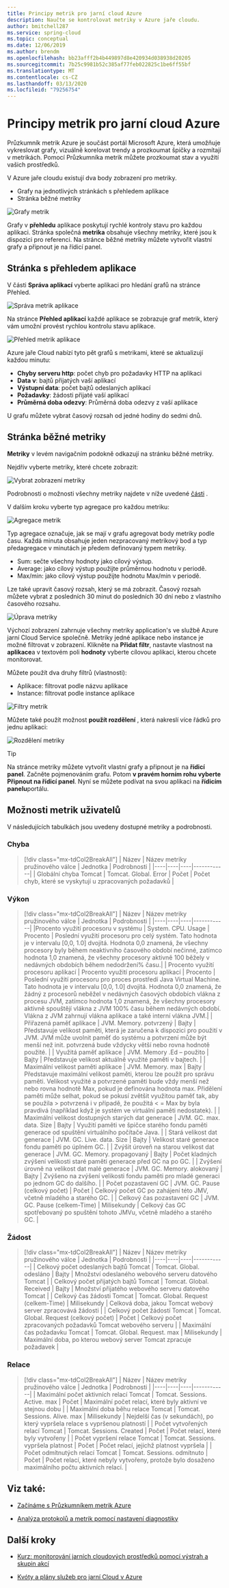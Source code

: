 ```yaml
---
title: Principy metrik pro jarní cloud Azure
description: Naučte se kontrolovat metriky v Azure jaře cloudu.
author: bmitchell287
ms.service: spring-cloud
ms.topic: conceptual
ms.date: 12/06/2019
ms.author: brendm
ms.openlocfilehash: bb23afff2b4b449897d8e420934d038938d20205
ms.sourcegitcommit: 7b25c9981b52c385af77feb022825c1be6ff55bf
ms.translationtype: MT
ms.contentlocale: cs-CZ
ms.lasthandoff: 03/13/2020
ms.locfileid: "79256754"
---
```

# <a name="understand-metrics-for-azure-spring-cloud"></a>Principy metrik pro jarní cloud Azure

Průzkumník metrik Azure je součást portál Microsoft Azure, která umožňuje vykreslovat grafy, vizuálně korelovat trendy a prozkoumat špičky a rozmítají v metrikách. Pomocí Průzkumníka metrik můžete prozkoumat stav a využití vašich prostředků. 

V Azure jaře cloudu existují dva body zobrazení pro metriky.
* Grafy na jednotlivých stránkách s přehledem aplikace
* Stránka běžné metriky

 ![Grafy metrik](media/metrics/metrics-1.png)

Grafy v **přehledu** aplikace poskytují rychlé kontroly stavu pro každou aplikaci. Stránka společná **metrika** obsahuje všechny metriky, které jsou k dispozici pro referenci. Na stránce běžné metriky můžete vytvořit vlastní grafy a připnout je na řídicí panel.

## <a name="application-overview-page"></a>Stránka s přehledem aplikace
V části **Správa aplikací** vyberte aplikaci pro hledání grafů na stránce Přehled.  

 ![Správa metrik aplikace](media/metrics/metrics-2.png)

Na stránce **Přehled aplikací** každé aplikace se zobrazuje graf metrik, který vám umožní provést rychlou kontrolu stavu aplikace.  

 ![Přehled metrik aplikace](media/metrics/metrics-3.png)

Azure jaře Cloud nabízí tyto pět grafů s metrikami, které se aktualizují každou minutu:

* **Chyby serveru http**: počet chyb pro požadavky HTTP na aplikaci
* **Data v**: bajtů přijatých vaší aplikací
* **Výstupní data**: počet bajtů odeslaných aplikací
* **Požadavky**: žádosti přijaté vaší aplikací
* **Průměrná doba odezvy**: Průměrná doba odezvy z vaší aplikace

U grafu můžete vybrat časový rozsah od jedné hodiny do sedmi dnů.

## <a name="common-metrics-page"></a>Stránka běžné metriky

**Metriky** v levém navigačním podokně odkazují na stránku běžné metriky.

Nejdřív vyberte metriky, které chcete zobrazit:

![Vybrat zobrazení metriky](media/metrics/metrics-4.png)

Podrobnosti o možnosti všechny metriky najdete v níže uvedené [části](#user-metrics-options) .

V dalším kroku vyberte typ agregace pro každou metriku:

![Agregace metrik](media/metrics/metrics-5.png)

Typ agregace označuje, jak se mají v grafu agregovat body metriky podle času. Každá minuta obsahuje jeden nezpracovaný metrikový bod a typ předagregace v minutách je předem definovaný typem metriky.
* Sum: sečte všechny hodnoty jako cílový výstup.
* Average: jako cílový výstup použijte průměrnou hodnotu v periodě.
* Max/min: jako cílový výstup použijte hodnotu Max/min v periodě.

Lze také upravit časový rozsah, který se má zobrazit. Časový rozsah můžete vybrat z posledních 30 minut do posledních 30 dní nebo z vlastního časového rozsahu.

![Úprava metriky](media/metrics/metrics-6.png)

Výchozí zobrazení zahrnuje všechny metriky application's ve službě Azure jarní Cloud Service společně. Metriky jedné aplikace nebo instance je možné filtrovat v zobrazení.  Klikněte na **Přidat filtr**, nastavte vlastnost na **aplikace**a v textovém poli **hodnoty** vyberte cílovou aplikaci, kterou chcete monitorovat. 

Můžete použít dva druhy filtrů (vlastnosti):
* Aplikace: filtrovat podle názvu aplikace
* Instance: filtrovat podle instance aplikace

![Filtry metrik](media/metrics/metrics-7.png)

Můžete také použít možnost **použít rozdělení** , která nakreslí více řádků pro jednu aplikaci:

![Rozdělení metriky](media/metrics/metrics-8.png)

>[!TIP]
> Na stránce metriky můžete vytvořit vlastní grafy a připnout je na **řídicí panel**. Začněte pojmenováním grafu.  Potom **v pravém horním rohu vyberte Připnout na řídicí panel**. Nyní se můžete podívat na svou aplikaci na **řídicím panelu**portálu.

## <a name="user-metrics-options"></a>Možnosti metrik uživatelů

V následujících tabulkách jsou uvedeny dostupné metriky a podrobnosti.

### <a name="error"></a>Chyba
>[!div class="mx-tdCol2BreakAll"]
>| Název | Název metriky pružinového válce | Jednotka | Podrobnosti |
>|----|----|----|------------|
>| Globální chyba Tomcat | Tomcat. Global. Error | Počet | Počet chyb, které se vyskytují u zpracovaných požadavků |

### <a name="performance"></a>Výkon
>[!div class="mx-tdCol2BreakAll"]
>| Název | Název metriky pružinového válce | Jednotka | Podrobnosti |
>|----|----|----|------------|
>|Procento využití procesoru v systému | System. CPU. Usage | Procento | Poslední využití procesoru pro celý systém. Tato hodnota je v intervalu [0,0, 1.0] dvojitá. Hodnota 0,0 znamená, že všechny procesory byly během neaktivního časového období nečinné, zatímco hodnota 1,0 znamená, že všechny procesory aktivně 100 běžely v nedávných obdobích během nedodržení% času.|
>| Procento využití procesoru aplikací | Procento využití procesoru aplikací | Procento | Poslední využití procesoru pro proces prostředí Java Virtual Machine. Tato hodnota je v intervalu [0,0, 1.0] dvojitá. Hodnota 0,0 znamená, že žádný z procesorů neběžel v nedávných časových obdobích vlákna z procesu JVM, zatímco hodnota 1,0 znamená, že všechny procesory aktivně spouštějí vlákna z JVM 100% času během nedávných období. Vlákna z JVM zahrnují vlákna aplikace a také interní vlákna JVM.|
>| Přiřazená paměť aplikace | JVM. Memory. potvrzený | Bajty | Představuje velikost paměti, která je zaručena k dispozici pro použití v JVM. JVM může uvolnit paměť do systému a potvrzení může být menší než init. potvrzená bude vždycky větší nebo rovna hodnotě použité. |
>| Využitá paměť aplikace | JVM. Memory .Ed – použito | Bajty | Představuje velikost aktuálně využité paměti v bajtech. |
>| Maximální velikost paměti aplikace | JVM. Memory. max | Bajty | Představuje maximální velikost paměti, kterou lze použít pro správu paměti. Velikost využité a potvrzené paměti bude vždy menší než nebo rovna hodnotě Max, pokud je definována hodnota max. Přidělení paměti může selhat, pokud se pokusí zvětšit využitou paměť tak, aby se použila > potvrzená i v případě, že použitá < = Max by byla pravdivá (například když je systém ve virtuální paměti nedostatek). |
>| Maximální velikost dostupných starých dat generace | JVM. GC. max. data. Size | Bajty | Využití paměti ve špičce starého fondu paměti generace od spuštění virtuálního počítače Java. |
>| Stará velikost dat generace | JVM. GC. Live. data. Size | Bajty | Velikost staré generace fondu paměti po úplném GC. |
>| Zvýšit úroveň na starou velikost dat generace | JVM. GC. Memory. propagovaný | Bajty | Počet kladných zvýšení velikosti staré paměti generace před GC na po GC. |
>| Zvýšení úrovně na velikost dat malé generace | JVM. GC. Memory. alokovaný | Bajty | Zvýšeno na zvýšení velikosti fondu paměti pro mladé generaci po jednom GC do dalšího. |
>| Počet pozastavení GC | JVM. GC. Pause (celkový počet) | Počet | Celkový počet GC po zahájení této JMV, včetně mladého a starého GC. |
>| Celkový čas pozastavení GC | JVM. GC. Pause (celkem-Time) | Milisekundy | Celkový čas GC spotřebovaný po spuštění tohoto JMVu, včetně mladého a starého GC. |

### <a name="request"></a>Žádost
>[!div class="mx-tdCol2BreakAll"]
>| Název | Název metriky pružinového válce | Jednotka | Podrobnosti |
>|----|----|----|------------|
>| Celkový počet odeslaných bajtů Tomcat | Tomcat. Global. odesláno | Bajty | Množství odeslaného webového serveru datového Tomcat |
>| Celkový počet přijatých bajtů Tomcat | Tomcat. Global. Received | Bajty | Množství přijatého webového serveru datového Tomcat |
>| Celkový čas žádosti Tomcat | Tomcat. Global. Request (celkem-Time) | Milisekundy | Celková doba, jakou Tomcat webový server zpracovává žádosti |
>| Celkový počet žádostí Tomcat | Tomcat. Global. Request (celkový počet) | Počet | Celkový počet zpracovaných požadavků Tomcat webového serveru |
>| Maximální čas požadavku Tomcat | Tomcat. Global. Request. max | Milisekundy | Maximální doba, po kterou webový server Tomcat zpracuje požadavek |

### <a name="session"></a>Relace
>[!div class="mx-tdCol2BreakAll"]
>| Název | Název metriky pružinového válce | Jednotka | Podrobnosti |
>|----|----|----|------------|
>| Maximální počet aktivních relací Tomcat | Tomcat. Sessions. Active. max | Počet | Maximální počet relací, které byly aktivní ve stejnou dobu |
>| Maximální doba běhu relace Tomcat | Tomcat. Sessions. Alive. max | Milisekundy | Nejdelší čas (v sekundách), po který vypršela relace s vypršenou platností |
>| Počet vytvořených relací Tomcat | Tomcat. Sessions. Created | Počet | Počet relací, které byly vytvořeny |
>| Počet vypršení relace Tomcat | Tomcat. Sessions. vypršela platnost | Počet | Počet relací, jejichž platnost vypršela |
>| Počet odmítnutých relací Tomcat | Tomcat. Sessions. odmítnuto | Počet | Počet relací, které nebyly vytvořeny, protože bylo dosaženo maximálního počtu aktivních relací. |

## <a name="see-also"></a>Viz také:
* [Začínáme s Průzkumníkem metrik Azure](https://docs.microsoft.com/azure/azure-monitor/platform/metrics-getting-started)

* [Analýza protokolů a metrik pomocí nastavení diagnostiky](https://docs.microsoft.com/azure/spring-cloud/diagnostic-services)

## <a name="next-steps"></a>Další kroky
* [Kurz: monitorování jarních cloudových prostředků pomocí výstrah a skupin akcí](https://docs.microsoft.com/azure/spring-cloud/spring-cloud-tutorial-alerts-action-groups)

* [Kvóty a plány služeb pro jarní Cloud v Azure](https://docs.microsoft.com/azure/spring-cloud/spring-cloud-quotas)

